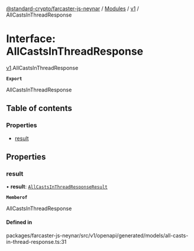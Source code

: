 [@standard-crypto/farcaster-js-neynar](../README.md) / [Modules](../modules.md) / [v1](../modules/v1.md) / AllCastsInThreadResponse

# Interface: AllCastsInThreadResponse

[v1](../modules/v1.md).AllCastsInThreadResponse

**`Export`**

AllCastsInThreadResponse

## Table of contents

### Properties

- [result](v1.AllCastsInThreadResponse.md#result)

## Properties

### result

• **result**: [`AllCastsInThreadResponseResult`](v1.AllCastsInThreadResponseResult.md)

**`Memberof`**

AllCastsInThreadResponse

#### Defined in

packages/farcaster-js-neynar/src/v1/openapi/generated/models/all-casts-in-thread-response.ts:31

